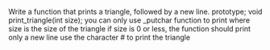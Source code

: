 Write a function that prints a triangle, followed by a new line. prototype; void print_triangle(int size); you can only use _putchar function to print where size is the size of the triangle if size is 0 or less, the function should print only a new line use the character # to print the triangle
